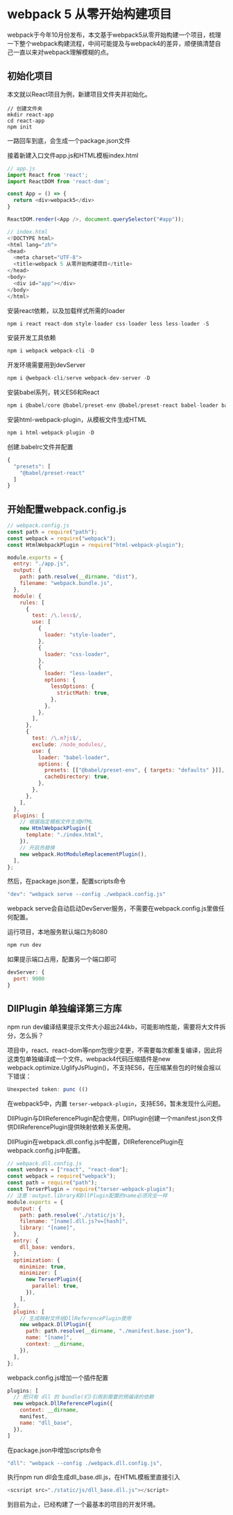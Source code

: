 # webpack 5 从零开始构建项目

webpack于今年10月份发布，本文基于webpack5从零开始构建一个项目，梳理一下整个webpack构建流程，中间可能提及与webpack4的差异，顺便搞清楚自己一直以来对webpack理解模糊的点。

## 初始化项目
本文就以React项目为例，新建项目文件夹并初始化。
```
// 创建文件夹
mkdir react-app
cd react-app
npm init
```
一路回车到底，会生成一个package.json文件  

接着新建入口文件app.js和HTML模板index.html
```js
// app.js
import React from 'react';
import ReactDOM from 'react-dom';

const App = () => {
  return <div>webpack5</div>
}

ReactDOM.render(<App />, document.querySelector("#app"));
```
```js
// index.html
<!DOCTYPE html>
<html lang="zh">
<head>
  <meta charset="UTF-8">
  <title>webpack 5 从零开始构建项目</title>
</head>
<body>
  <div id="app"></div>
</body>
</html>
```
安装react依赖，以及加载样式所需的loader
```js
npm i react react-dom style-loader css-loader less less-loader -S
```
安装开发工具依赖
```js
npm i webpack webpack-cli -D
```
开发环境需要用到devServer
```js
npm i @webpack-cli/serve webpack-dev-server -D
```
安装babel系列，转义ES6和React

```js
npm i @babel/core @babel/preset-env @babel/preset-react babel-loader babel-preset-react -D
```
安装html-webpack-plugin，从模板文件生成HTML
```js
npm i html-webpack-plugin -D
```

创建.babelrc文件并配置

```js
{
  "presets": [
    "@babel/preset-react"
  ]
}
```
## 开始配置webpack.config.js
```js
// webpack.config.js
const path = require("path");
const webpack = require("webpack");
const HtmlWebpackPlugin = require("html-webpack-plugin");

module.exports = {
  entry: "./app.js",
  output: {
    path: path.resolve(__dirname, "dist"),
    filename: "webpack.bundle.js",
  },
  module: {
    rules: [
      {
        test: /\.less$/,
        use: [
          {
            loader: "style-loader",
          },
          {
            loader: "css-loader",
          },
          {
            loader: "less-loader",
            options: {
              lessOptions: {
                strictMath: true,
              },
            },
          },
        ],
      },
      {
        test: /\.m?js$/,
        exclude: /node_modules/,
        use: {
          loader: "babel-loader",
          options: {
            presets: [["@babel/preset-env", { targets: "defaults" }]],
            cacheDirectory: true,
          },
        },
      },
    ],
  },
  plugins: [
    // 根据指定模板文件生成HTML
    new HtmlWebpackPlugin({
      template: "./index.html",
    }),
    // 开启热替换
    new webpack.HotModuleReplacementPlugin(),
  ],
};

```
然后，在package.json里，配置scripts命令
```js
"dev": "webpack serve --config ./webpack.config.js"
```
webpack serve会自动启动DevServer服务，不需要在webpack.config.js里做任何配置。

运行项目，本地服务默认端口为8080
```js
npm run dev
```
如果提示端口占用，配置另一个端口即可
```js
devServer: {
  port: 9000
}
```

## DllPlugin 单独编译第三方库
npm run dev编译结果提示文件大小超出244kb，可能影响性能，需要将大文件拆分，怎么拆？

项目中，react、react-dom等npm包很少变更，不需要每次都重复编译，因此将这类包单独编译成一个文件。webpack4代码压缩插件是new webpack.optimize.UglifyJsPlugin()，不支持ES6，在压缩某些包的时候会报以下错误：

```js
Unexpected token: punc (()
```

在webpack5中，内置 ```terser-webpack-plugin```，支持ES6，暂未发现什么问题。

DllPlugin与DllReferencePlugin配合使用，DllPlugin创建一个manifest.json文件供DllReferencePlugin提供映射依赖关系使用。  

DllPlugin在webpack.dll.config.js中配置，DllReferencePlugin在webpack.config.js中配置。  
```js
// webpack.dll.config.js
const vendors = ["react", "react-dom"];
const webpack = require("webpack");
const path = require("path");
const TerserPlugin = require("terser-webpack-plugin");
// 注意：output.library和DllPlugin配置的name必须完全一样
module.exports = {
  output: {
    path: path.resolve('./static/js'),
    filename: "[name].dll.js?v=[hash]",
    library: "[name]",
  },
  entry: {
    dll_base: vendors,
  },
  optimization: {
    minimize: true,
    minimizer: [
      new TerserPlugin({
        parallel: true,
      }),
    ],
  },
  plugins: [
    // 生成映射文件给DllReferencePlugin使用
    new webpack.DllPlugin({
      path: path.resolve(__dirname, "./manifest.base.json"),
      name: "[name]",
      context: __dirname,
    }),
  ],
};

```
webpack.config.js增加一个插件配置
```js
plugins: [
  // 把只有 dll 的 bundle(们)引用到需要的预编译的依赖
  new webpack.DllReferencePlugin({
    context: __dirname,
    manifest,
    name: "dll_base",
  }),
]
```
在package.json中增加scripts命令

```js
"dll": "webpack --config ./webpack.dll.config.js",
```
执行npm run dll会生成dll_base.dll.js，在HTML模板里直接引入
```js
<scsript src="./static/js/dll_base.dll.js"></script>
```
到目前为止，已经构建了一个最基本的项目的开发环境。